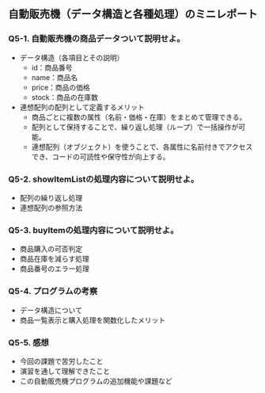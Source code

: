 ## 自動販売機（データ構造と各種処理）のミニレポート
### Q5-1. 自動販売機の商品データついて説明せよ。
* データ構造（各項目とその説明）  
    * id：商品番号
    * name：商品名
    * price：商品の価格
    * stock：商品の在庫数
* 連想配列の配列として定義するメリット
    * 商品ごとに複数の属性（名前・価格・在庫）をまとめて管理できる。
    * 配列として保持することで、繰り返し処理（ループ）で一括操作が可能。
    * 連想配列（オブジェクト）を使うことで、各属性に名前付きでアクセスでき、コードの可読性や保守性が向上する。
### Q5-2. showItemListの処理内容について説明せよ。
* 配列の繰り返し処理  
* 連想配列の参照方法
### Q5-3. buyItemの処理内容について説明せよ。
* 商品購入の可否判定
* 商品在庫を減らす処理
* 商品番号のエラー処理
### Q5-4. プログラムの考察
* データ構造について
* 商品一覧表示と購入処理を関数化したメリット
### Q5-5. 感想
* 今回の課題で苦労したこと
* 演習を通して理解できたこと
* この自動販売機プログラムの追加機能や課題など
